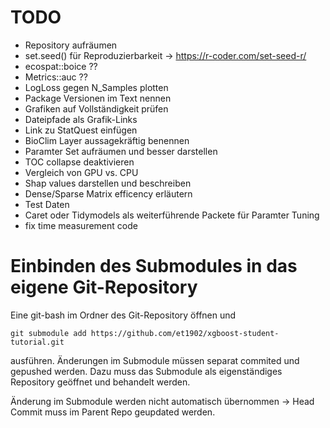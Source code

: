 # TODO
* Repository aufräumen
* set.seed() für Reproduzierbarkeit -> https://r-coder.com/set-seed-r/
* ecospat::boice ??
* Metrics::auc ??
* LogLoss gegen N_Samples plotten
* Package Versionen im Text nennen
* Grafiken auf Vollständigkeit prüfen
* Dateipfade als Grafik-Links
* Link zu StatQuest einfügen
* BioClim Layer aussagekräftig benennen
* Paramter Set aufräumen und besser darstellen
* TOC collapse deaktivieren
* Vergleich von GPU vs. CPU
* Shap values darstellen und beschreiben
* Dense/Sparse Matrix efficency erläutern
* Test Daten
* Caret oder Tidymodels als weiterführende Packete für Paramter Tuning
* fix time measurement code

# Einbinden des Submodules in das eigene Git-Repository

Eine git-bash im Ordner des Git-Repository öffnen und

```         
git submodule add https://github.com/et1902/xgboost-student-tutorial.git
```

ausführen. Änderungen im Submodule müssen separat commited und gepushed werden. Dazu muss das Submodule als eigenständiges Repository geöffnet und behandelt werden.

Änderung im Submodule werden nicht automatisch übernommen -\> Head Commit muss im Parent Repo geupdated werden.
